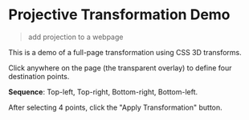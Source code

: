 # Projective Transformation Demo

> add projection to a webpage

This is a demo of a full-page transformation using CSS 3D transforms.

Click anywhere on the page (the transparent overlay) to define four destination points.

**Sequence**: Top-left, Top-right, Bottom-right, Bottom-left.

After selecting 4 points, click the "Apply Transformation" button.
